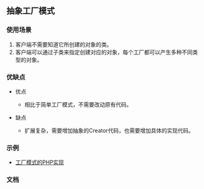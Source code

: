 ## 抽象工厂模式

### 使用场景

1. 客户端不需要知道它所创建的对象的类。
2. 客户端可以通过子类来指定创建对应的对象，每个工厂都可以产生多种不同类型的对象。

### 优缺点
* 优点
  * 相比于简单工厂模式，不需要改动原有代码。

* 缺点
  * 扩展复杂，需要增加抽象的Creator代码，也需要增加具体的实现代码。

### 示例
* [工厂模式的PHP实现](https://github.com/suvllian/learning/tree/master/PHP/design-patterns/factory)

### 文档